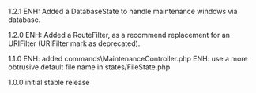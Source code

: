 1.2.1
ENH: Added a DatabaseState to handle maintenance windows via database. 

1.2.0
ENH: Added a RouteFilter, as a recommend replacement for an URIFilter (URIFilter mark as deprecated).

1.1.0
ENH: added commands\MaintenanceController.php
ENH: use a more obtrusive default file name in states/FileState.php

1.0.0 initial stable release
